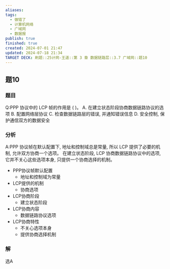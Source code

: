 ```yaml
---
aliases: 
tags:
  - 做错了
  - 计算机网络
  - 广域网
  - 数据报
publish: true
finished: true
created: 2024-07-01 21:47
updated: 2024-07-18 21:34
TARGET DECK: 刷题::25计网-王道::第 3 章 数据链路层::3.7 广域网::题10
---
```


## 题10
### 题目
Q:PPP 协议中的 LCP 帧的作用是 ( )。
A. 在建立状态阶段协商数据链路协议的选项
B. 配置网络层协议
C. 检查数据链路层的错误, 并通知错误信息
D. 安全控制, 保护通信双方的数据安全
### 分析
A:PPP 协议帧在默认配置下, 地址和控制域总是常量, 所以 LCP 提供了必要的机制, 允许双方协商一个选项。
在建立状态阶段, LCP 协商数据链路协议中的选项, 它并不关心这些选项本身, 只提供一个协商选择的机制。
- PPP协议帧默认配置
  - 地址和控制域为常量
- LCP提供的机制
  - 协商选项
- LCP协商阶段
  - 建立状态阶段
- LCP协商内容
  - 数据链路协议选项
- LCP协商特性
  - 不关心选项本身
  - 提供协商选择机制
### 解
选A
